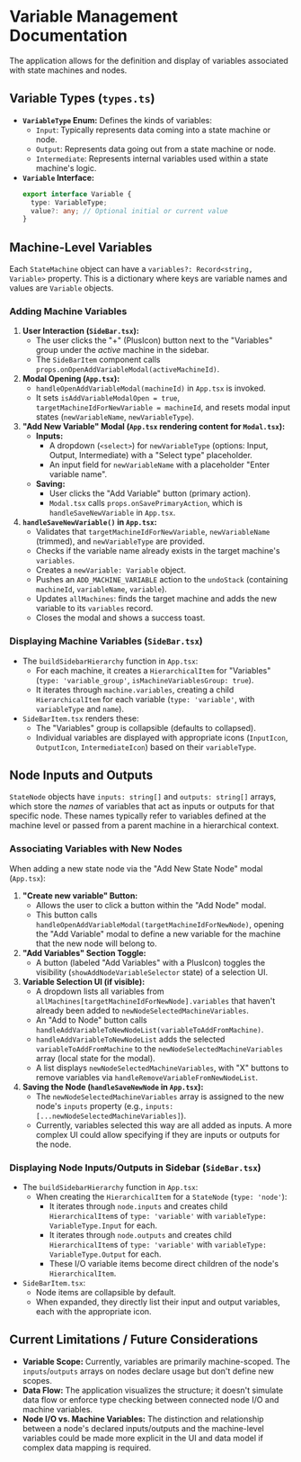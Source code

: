 
# Variable Management Documentation

The application allows for the definition and display of variables associated with state machines and nodes.

## Variable Types (`types.ts`)

*   **`VariableType` Enum:** Defines the kinds of variables:
    *   `Input`: Typically represents data coming into a state machine or node.
    *   `Output`: Represents data going out from a state machine or node.
    *   `Intermediate`: Represents internal variables used within a state machine's logic.
*   **`Variable` Interface:**
    ```typescript
    export interface Variable {
      type: VariableType;
      value?: any; // Optional initial or current value
    }
    ```

## Machine-Level Variables

Each `StateMachine` object can have a `variables?: Record<string, Variable>` property. This is a dictionary where keys are variable names and values are `Variable` objects.

### Adding Machine Variables

1.  **User Interaction (`SideBar.tsx`):**
    *   The user clicks the "+" (PlusIcon) button next to the "Variables" group under the *active* machine in the sidebar.
    *   The `SideBarItem` component calls `props.onOpenAddVariableModal(activeMachineId)`.
2.  **Modal Opening (`App.tsx`):**
    *   `handleOpenAddVariableModal(machineId)` in `App.tsx` is invoked.
    *   It sets `isAddVariableModalOpen = true`, `targetMachineIdForNewVariable = machineId`, and resets modal input states (`newVariableName`, `newVariableType`).
3.  **"Add New Variable" Modal (`App.tsx` rendering content for `Modal.tsx`):**
    *   **Inputs:**
        *   A dropdown (`<select>`) for `newVariableType` (options: Input, Output, Intermediate) with a "Select type" placeholder.
        *   An input field for `newVariableName` with a placeholder "Enter variable name".
    *   **Saving:**
        *   User clicks the "Add Variable" button (primary action).
        *   `Modal.tsx` calls `props.onSavePrimaryAction`, which is `handleSaveNewVariable` in `App.tsx`.
4.  **`handleSaveNewVariable()` in `App.tsx`:**
    *   Validates that `targetMachineIdForNewVariable`, `newVariableName` (trimmed), and `newVariableType` are provided.
    *   Checks if the variable name already exists in the target machine's `variables`.
    *   Creates a `newVariable: Variable` object.
    *   Pushes an `ADD_MACHINE_VARIABLE` action to the `undoStack` (containing `machineId`, `variableName`, `variable`).
    *   Updates `allMachines`: finds the target machine and adds the new variable to its `variables` record.
    *   Closes the modal and shows a success toast.

### Displaying Machine Variables (`SideBar.tsx`)

*   The `buildSidebarHierarchy` function in `App.tsx`:
    *   For each machine, it creates a `HierarchicalItem` for "Variables" (`type: 'variable_group'`, `isMachineVariablesGroup: true`).
    *   It iterates through `machine.variables`, creating a child `HierarchicalItem` for each variable (`type: 'variable'`, with `variableType` and `name`).
*   `SideBarItem.tsx` renders these:
    *   The "Variables" group is collapsible (defaults to collapsed).
    *   Individual variables are displayed with appropriate icons (`InputIcon`, `OutputIcon`, `IntermediateIcon`) based on their `variableType`.

## Node Inputs and Outputs

`StateNode` objects have `inputs: string[]` and `outputs: string[]` arrays, which store the *names* of variables that act as inputs or outputs for that specific node. These names typically refer to variables defined at the machine level or passed from a parent machine in a hierarchical context.

### Associating Variables with New Nodes

When adding a new state node via the "Add New State Node" modal (`App.tsx`):
1.  **"Create new variable" Button:**
    *   Allows the user to click a button within the "Add Node" modal.
    *   This button calls `handleOpenAddVariableModal(targetMachineIdForNewNode)`, opening the "Add Variable" modal to define a new variable for the machine that the new node will belong to.
2.  **"Add Variables" Section Toggle:**
    *   A button (labeled "Add Variables" with a PlusIcon) toggles the visibility (`showAddNodeVariableSelector` state) of a selection UI.
3.  **Variable Selection UI (if visible):**
    *   A dropdown lists all variables from `allMachines[targetMachineIdForNewNode].variables` that haven't already been added to `newNodeSelectedMachineVariables`.
    *   An "Add to Node" button calls `handleAddVariableToNewNodeList(variableToAddFromMachine)`.
    *   `handleAddVariableToNewNodeList` adds the selected `variableToAddFromMachine` to the `newNodeSelectedMachineVariables` array (local state for the modal).
    *   A list displays `newNodeSelectedMachineVariables`, with "X" buttons to remove variables via `handleRemoveVariableFromNewNodeList`.
4.  **Saving the Node (`handleSaveNewNode` in `App.tsx`):**
    *   The `newNodeSelectedMachineVariables` array is assigned to the new node's `inputs` property (e.g., `inputs: [...newNodeSelectedMachineVariables]`).
    *   Currently, variables selected this way are all added as inputs. A more complex UI could allow specifying if they are inputs or outputs for the node.

### Displaying Node Inputs/Outputs in Sidebar (`SideBar.tsx`)

*   The `buildSidebarHierarchy` function in `App.tsx`:
    *   When creating the `HierarchicalItem` for a `StateNode` (`type: 'node'`):
        *   It iterates through `node.inputs` and creates child `HierarchicalItem`s of `type: 'variable'` with `variableType: VariableType.Input` for each.
        *   It iterates through `node.outputs` and creates child `HierarchicalItem`s of `type: 'variable'` with `variableType: VariableType.Output` for each.
        *   These I/O variable items become direct children of the node's `HierarchicalItem`.
*   `SideBarItem.tsx`:
    *   Node items are collapsible by default.
    *   When expanded, they directly list their input and output variables, each with the appropriate icon.

## Current Limitations / Future Considerations

*   **Variable Scope:** Currently, variables are primarily machine-scoped. The `inputs`/`outputs` arrays on nodes declare usage but don't define new scopes.
*   **Data Flow:** The application visualizes the structure; it doesn't simulate data flow or enforce type checking between connected node I/O and machine variables.
*   **Node I/O vs. Machine Variables:** The distinction and relationship between a node's declared inputs/outputs and the machine-level variables could be made more explicit in the UI and data model if complex data mapping is required.
